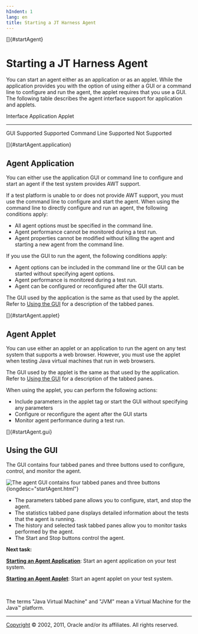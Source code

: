 ```yaml
---
hIndent: 1
lang: en
title: Starting a JT Harness Agent
---
```


[]{#startAgent}

# Starting a JT Harness Agent

You can start an agent either as an application or as an applet. While the application provides you
with the option of using either a GUI or a command line to configure and run the agent, the applet
requires that you use a GUI. The following table describes the agent interface support for
application and applets.

  Interface      Application   Applet
  -------------- ------------- ---------------
  GUI            Supported     Supported
  Command Line   Supported     Not Supported

[]{#startAgent.application}

## Agent Application

You can either use the application GUI or command line to configure and start an agent if the test
system provides AWT support.

If a test platform is unable to or does not provide AWT support, you must use the command line to
configure and start the agent. When using the command line to directly configure and run an agent,
the following conditions apply:

-   All agent options must be specified in the command line.
-   Agent performance cannot be monitored during a test run.
-   Agent properties cannot be modified without killing the agent and starting a new agent from the
    command line.

If you use the GUI to run the agent, the following conditions apply:

-   Agent options can be included in the command line or the GUI can be started without specifying
    agent options.
-   Agent performance is monitored during a test run.
-   Agent can be configured or reconfigured after the GUI starts.

The GUI used by the application is the same as that used by the applet. Refer to [Using the
GUI](#startAgent.gui) for a description of the tabbed panes.

[]{#startAgent.applet}

## Agent Applet

You can use either an applet or an application to run the agent on any test system that supports a
web browser. However, you must use the applet when testing Java virtual machines that run in web
browsers.

The GUI used by the applet is the same as that used by the application. Refer to [Using the
GUI](#startAgent.gui) for a description of the tabbed panes.

When using the applet, you can perform the following actions:

-   Include parameters in the applet tag or start the GUI without specifying any parameters
-   Configure or reconfigure the agent after the GUI starts
-   Monitor agent performance during a test run.

[]{#startAgent.gui}

## Using the GUI

The GUI contains four tabbed panes and three buttons used to configure, control, and monitor the
agent.

![The agent GUI contains four tabbed panes and three
buttons](../../images/agentGUI.gif){longdesc="startAgent.html"}

-   The parameters tabbed pane allows you to configure, start, and stop the agent.
-   The statistics tabbed pane displays detailed information about the tests that the agent is
    running.
-   The history and selected task tabbed panes allow you to monitor tasks performed by the agent.
-   The Start and Stop buttons control the agent.

**Next task:**

[**Starting an Agent Application**](startApplication.html): Start an agent application on your test
system.

[**Starting an Agent Applet**](startApplets.html): Start an agent applet on your test system.

 

The terms \"Java Virtual Machine\" and \"JVM\" mean a Virtual Machine for the Java™ platform.

----------------------------------------------------------------------------------------------------

[Copyright](../copyright.html) © 2002, 2011, Oracle and/or its affiliates. All rights reserved.
